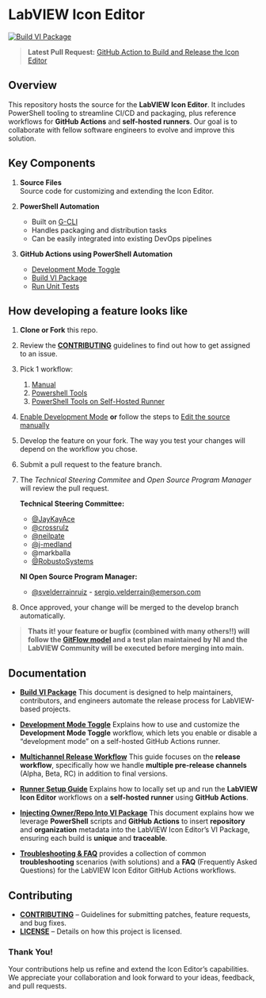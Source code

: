 # LabVIEW Icon Editor  
[![Build VI Package](https://github.com/ni/labview-icon-editor/actions/workflows/build-vi-package.yml/badge.svg)](https://github.com/ni/labview-icon-editor/actions/workflows/build-vi-package.yml)  
> **Latest Pull Request:** [GitHub Action to Build and Release the Icon Editor](https://github.com/ni/labview-icon-editor/pull/158)



## Overview
This repository hosts the source for the **LabVIEW Icon Editor**. It includes PowerShell tooling to streamline CI/CD and packaging, plus reference workflows for **GitHub Actions** and **self-hosted runners**. Our goal is to collaborate with fellow software engineers to evolve and improve this solution.



## Key Components
1. **Source Files**  
   Source code for customizing and extending the Icon Editor.

2. **PowerShell Automation**  
   - Built on [G-CLI](https://github.com/G-CLI/G-CLI)  
   - Handles packaging and distribution tasks  
   - Can be easily integrated into existing DevOps pipelines

3. **GitHub Actions using PowerShell Automation**  
   - [Development Mode Toggle](https://github.com/ni/labview-icon-editor/actions/workflows/development-mode-toggle.yml)  
   - [Build VI Package](https://github.com/ni/labview-icon-editor/actions/workflows/build-vi-package.yml)  
   - [Run Unit Tests](https://github.com/ni/labview-icon-editor/actions/workflows/run-unit-tests.yml)



## How developing a feature looks like
1. **Clone or Fork** this repo.  
2. Review the [**CONTRIBUTING**](CONTRIBUTING.md) guidelines to find out how to get assigned to an issue.
3. Pick 1 workflow:
   1. [Manual](./docs/manual-instructions.md)
   2. [Powershell Tools](./docs/powershell-cli-github-action-instructions.md)
   3. [PowerShell Tools on Self-Hosted Runner](docs/powershell-cli-github-action-instructions.md) 
4. [Enable Development Mode](docs/actions/development-mode-toggle.md) **or** follow the steps to [Edit the source manually](./docs/manual-setup.md)
5. Develop the feature on your fork. The way you test your changes will depend on the workflow you chose.
6. Submit a pull request to the feature branch.
7. The *Technical Steering Commitee* and *Open Source Program Manager* will review the pull request.

   **Technical Steering Committee:**
      - [@JayKayAce](https://github.com/JayKayAce)
      - [@crossrulz](https://github.com/crossrulz)
      - [@neilpate](https://github.com/neilpate)
      - [@j-medland](https://github.com/j-medland)
      - @markballa
      - [@RobustoSystems](https://github.com/RobustoSystems)

   **NI Open Source Program Manager:**
      - [@svelderrainruiz](https://github.com/svelderrainruiz) -   sergio.velderrain@emerson.com
     
8. Once approved, your change will be merged to the develop branch automatically.

>  **Thats it! your feature or bugfix (combined with many others!!) will follow the [GitFlow model](https://nvie.com/posts/a-successful-git-branching-model/) and a test plan maintained by NI and the LabVIEW Community will be executed before merging into main.** 

## Documentation

- **[Build VI Package](docs/ci/actions/build-vi-package.md)**
   This document is designed to help maintainers, contributors, and engineers automate the release process for LabVIEW-based projects.

- **[Development Mode Toggle](docs/ci/actions/development-mode-toggle.md)**
   Explains how to use and customize the **Development Mode Toggle** workflow, which lets you enable or disable a “development mode” on a self-hosted GitHub Actions runner.
   
- **[Multichannel Release Workflow](docs/ci/actions/multichannel-release-workflow.md)**
   This guide focuses on the **release workflow**, specifically how we handle **multiple pre-release channels** (Alpha, Beta, RC) in addition to final versions.

- **[Runner Setup Guide](docs/ci/actions/runner-setup-guide.md)**
   Explains how to locally set up and run the **LabVIEW Icon Editor** workflows on a **self-hosted runner** using **GitHub Actions**.

- **[Injecting Owner/Repo Into VI Package](docs/actions/injecting-repo-org-to-vi-package.md)**
   This document explains how we leverage **PowerShell** scripts and **GitHub Actions** to insert **repository** and **organization** metadata into the LabVIEW Icon Editor’s VI Package, ensuring each build is **unique** and **traceable**.

- **[Troubleshooting & FAQ](docs/ci/troubleshooting-faq.md)**
provides a collection of common **troubleshooting** scenarios (with solutions) and a **FAQ** (Frequently Asked Questions) for the LabVIEW Icon Editor GitHub Actions workflows.

## Contributing
- **[CONTRIBUTING](CONTRIBUTING.md)** – Guidelines for submitting patches, feature requests, and bug fixes.  
- **[LICENSE](LICENSE)** – Details on how this project is licensed.


### Thank You!
Your contributions help us refine and extend the Icon Editor’s capabilities. We appreciate your collaboration and look forward to your ideas, feedback, and pull requests.
